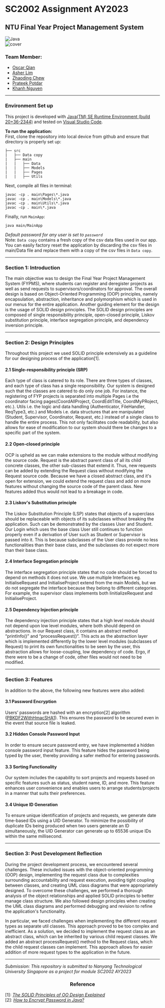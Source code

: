 # SC2002 Assignment AY2023

## NTU Final Year Project Management System
![Java](https://img.shields.io/badge/Java-ED8B00?style=for-the-badge&logo=openjdk&logoColor=white)    
![cover](https://drive.google.com/uc?export=view&id=1GX_HnXsmmYM1JdbecMcJFP4w3QGlWqCs)   
### Team Member:
- [Oscar Qian](https://github.com/oscarqjh)
- [Asher Lim](https://github.com/ieatsighpies)
- [Zhaoding Chew](https://github.com/ZDchew)
- [Prateek Potdar](https://github.com/PRATEEKA001)
- [Khanh Nguyen](https://github.com/ngk2305)
---

### Environment Set up

This project is developed with [Java(TM) SE Runtime Environment (build 20+36-2344)](https://www.oracle.com/java/technologies/downloads/) and tested on [Visual Studio Code](https://code.visualstudio.com/).

**To run the application:**   
First, clone the repository into local device from github and ensure that directory is properly set up:
```
├── src   
|   ├── Data copy  
|   ├── main
|   |   ├── Data
|   |   ├── Models
|   |   ├── Pages
|   |   ├── Utils
``` 
Next, compile all files in terminal:
```
javac -cp . main\Pages\*.java
javac -cp . main\Models\*.java
javac -cp . main\Utils\*.java
javac -cp . main\*.java
```  
Finally, run `MainApp`:
```
java main/MainApp
```
*Default password for any user is set to `password`*   
Note: `Data copy` contains a fresh copy of the csv data files used in our app. You can easily factory reset the application by discarding the csv files in main/Data file and replace them with a copy of the csv files in `Data copy`.

---

### Section 1: Introduction
The main objective was to design the Final Year Project Management System (FYPMS), where students can register and deregister projects as well as send requests to supervisors/coordinators for approval. The overall design is based on Object-Oriented Programming (OOP) principles, namely encapsulation, abstraction, inheritance and polymorphism which is used in our menus for the entire application. Another guiding element for the design is the usage of SOLID design principles. The SOLID design principles are composed of single responsibility principle, open-closed principle, Liskov substitution principle, interface segregation principle, and dependency inversion principle.   

---

### Section 2: Design Principles
Throughout this project we used SOLID principle extensively as a guideline for our designing process of the application[1].   

#### 2.1 Single-responsibility principle (SRP)  
Each type of class is catered to its role. There are three types of classes, and each type of class has a single responsibility. Our system is designed such that the classes are catered to do only one job. For instance, the registering of FYP projects is separated into multiple Pages i.e the coordinator facing pages(CoordAllProject, CoordEditTitle, CoordMyPRoject, etc.). Utils i.e. the logic and data handling (Authenticator, FileHandler, ReqType3, etc.) and Models i.e. data structures that are manipulated (Student, Supervisor, Coordinator, Request, etc.) instead of a single class to handle the entire process. This not only facilitates code readability, but also allows for ease of modification to our system should there be changes to a specific part of the system.    

#### 2.2 Open-closed principle   
OCP is upheld as we can make extensions to the module without modifying the source code. Request is the abstract parent class of all its child concrete classes, the other sub-classes that extend it. Thus, new requests can be added by extending the Request class without modifying the Request source code. Because we have a closed abstract class, and it's open for extension, we could extend the request class and add on more features without changing the source code of the parent class. New features added thus would not lead to a breakage in code.

#### 2.3 Liskov's Substitution principle   
The Liskov Substitution Principle (LSP) states that objects of a superclass should be replaceable with objects of its subclasses without breaking the application. Such can be demonstrated by the classes User and Student. Our Login which uses the base class User still continues to function properly even if a derivation of User such as Student or Supervisor is passed into it. This is because subclasses of the User class provide no less functionalities than their base class, and the subclasses do not expect more than their base class.

#### 2.4 Interface Segregation principle   
The interface segregation principle states that no code should be forced to depend on methods it does not use. We use multiple Interfaces eg. InitialiseRequest and InitialiseProject extend from the main Models, but we do not segregate the interface because they belong to different categories. For example, the supervisor class implements both IinitializeRequest and InitialiseProject.    

#### 2.5 Dependency Injection principle   
The dependency injection principle states that a high level module should not depend upon low level modules, where both should depend on abstractions. In our Request class, it contains an abstract method “printInfo()” and “processRequest()”.  This acts as the abstraction layer which is implemented differently by the lower level modules (subclasses of Request) to print its own functionalities to be seen by the user, this abstraction allows for loose-coupling, low dependency of code. Ergo, if there were to be a change of code, other files would not need to be modified.

---

### Section 3: Features   

In addition to the above, the following new features were also added:

#### 3.1 Password Encryption   
Users’ passwords are hashed with an encryption[2] algorithm ([PBKDF2WithHmacSHA1](https://en.wikipedia.org/wiki/PBKDF2)). This ensures the password to be secured even in the event that source file is leaked.   

#### 3.2 Hidden Console Password Input   
In order to ensure secure password entry, we have implemented a hidden console password input feature. This feature hides the password being typed by the user, thereby providing a safer method for entering passwords.       

#### 3.3 Sorting Functionality   
Our system includes the capability to sort projects and requests based on specific features such as status, student name, ID, and more. This feature enhances user convenience and enables users to arrange students/projects in a manner that suits their preferences.    

#### 3.4 Unique ID Generation
To ensure unique identification of projects and requests, we generate date time-based IDs using a UID Generator. To minimize the possibility of duplicate IDs being produced when two users generate an ID simultaneously, the UID Generator can generate up to 65536 unique IDs within the same millisecond.    

---

### Section 3: Post Development Reflection
During the project development process, we encountered several challenges. These included issues with the object-oriented programming (OOP) design, implementing the request class due to complexities surrounding accountability and request execution, avoiding tight coupling between classes, and creating UML class diagrams that were appropriately designed. To overcome these challenges, we performed a thorough analysis of the object relationships and applied SOLID principles to better manage class structure. We also followed design principles when creating the UML class diagrams and performed debugging and revision to refine the application's functionality.

In particular, we faced challenges when implementing the different request types as separate util classes. This approach proved to be too complex and inefficient. As a solution, we decided to implement the request class as an abstract class, which can be inherited by various child request classes. We added an abstract processRequest() method to the Request class, which the child request classes can implement. This approach allows for easier addition of more request types to the application in the future.

---

*Submission: This repository is submitted to Nanyang Technological University Singapore as a project for module SC2002 AY2023*

<h3 align="center">Reference</h3>

[1]: [*The SOLID Principles of OO Design Explained*](https://www.freecodecamp.org/news/solid-principles-single-responsibility-principle-explained/)   
[2]: [*How to Encrypt Password in Java?*](https://www.javatpoint.com/how-to-encrypt-password-in-java)   
